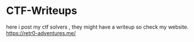 # CTF-Writeups
here i post my ctf solvers , they might have a writeup so check my website. 
https://retr0-adventures.me/
